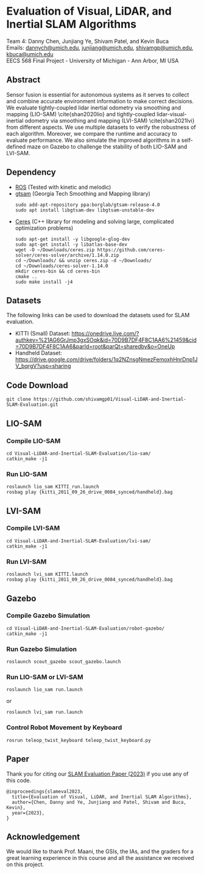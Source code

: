 # Evaluation of Visual, LiDAR, and Inertial SLAM Algorithms
Team 4: Danny Chen, Junjiang Ye, Shivam Patel, and Kevin Buca \
Emails: dannych@umich.edu, junjiang@umich.edu, shivamgp@umich.edu, kbuca@umich.edu \
EECS 568 Final Project - University of Michigan - Ann Arbor, MI USA

## Abstract
Sensor fusion is essential for autonomous systems as it serves to collect and combine accurate environment information to make correct decisions. We evaluate tightly-coupled lidar inertial odometry via smoothing and mapping (LIO-SAM) \cite{shan2020lio} and tightly-coupled lidar-visual-inertial odometry via smoothing and mapping (LVI-SAM) \cite{shan2021lvi} from different aspects. We use multiple datasets to verify the robustness of each algorithm. Moreover, we compare the runtime and accuracy to evaluate performance. We also simulate the improved algorithms in a self-defined maze on Gazebo to challenge the stability of both LIO-SAM and LVI-SAM.

## Dependency
- [ROS](http://wiki.ros.org/ROS/Installation) (Tested with kinetic and melodic)
- [gtsam](https://gtsam.org/get_started/) (Georgia Tech Smoothing and Mapping library)
  ```
  sudo add-apt-repository ppa:borglab/gtsam-release-4.0
  sudo apt install libgtsam-dev libgtsam-unstable-dev
  ```
- [Ceres](https://github.com/ceres-solver/ceres-solver/releases) (C++ library for modeling and solving large, complicated optimization problems)
  ```
  sudo apt-get install -y libgoogle-glog-dev
  sudo apt-get install -y libatlas-base-dev
  wget -O ~/Downloads/ceres.zip https://github.com/ceres-solver/ceres-solver/archive/1.14.0.zip
  cd ~/Downloads/ && unzip ceres.zip -d ~/Downloads/
  cd ~/Downloads/ceres-solver-1.14.0
  mkdir ceres-bin && cd ceres-bin
  cmake ..
  sudo make install -j4
  ```

## Datasets
The following links can be used to download the datasets used for SLAM evaluation.
- KITTI (Small) Dataset: https://onedrive.live.com/?authkey=%21AG6GrJmp3gxSOqk&id=70D9B7DF4F8C1AA6%21459&cid=70D9B7DF4F8C1AA6&parId=root&parQt=sharedby&o=OneUp
- Handheld Dataset: https://drive.google.com/drive/folders/1q2NZnsgNmezFemoxhHnrDnp1JV_bqrgV?usp=sharing

## Code Download
```
git clone https://github.com/shivamgp01/Visual-LiDAR-and-Inertial-SLAM-Evaluation.git
```

## LIO-SAM
### Compile LIO-SAM
```
cd Visual-LiDAR-and-Inertial-SLAM-Evaluation/lio-sam/
catkin_make -j1
```

### Run LIO-SAM
```
roslaunch lio_sam KITTI_run.launch
rosbag play {kitti_2011_09_26_drive_0084_synced/handheld}.bag
```

## LVI-SAM
### Compile LVI-SAM
```
cd Visual-LiDAR-and-Inertial-SLAM-Evaluation/lvi-sam/
catkin_make -j1
```

### Run LVI-SAM
```
roslaunch lvi_sam KITTI.launch
rosbag play {kitti_2011_09_26_drive_0084_synced/handheld}.bag
```

## Gazebo
### Compile Gazebo Simulation
```
cd Visual-LiDAR-and-Inertial-SLAM-Evaluation/robot-gazebo/
catkin_make -j1
```

### Run Gazebo Simulation
```
roslaunch scout_gazebo scout_gazebo.launch
```

### Run LIO-SAM or LVI-SAM
```
roslaunch lio_sam run.launch
```
or
```
roslaunch lvi_sam run.launch
```

### Control Robot Movement by Keyboard
```
rosrun teleop_twist_keyboard teleop_twist_keyboard.py
```

## Paper
Thank you for citing our [SLAM Evaluation Paper (2023)](./doc/Evaluation-of-Visual-LiDAR-and-Inertial-SLAM-Algorithms.pdf) if you use any of this code.
```
@inproceedings{slameval2023,
  title={Evaluation of Visual, LiDAR, and Inertial SLAM Algorithms},
  author={Chen, Danny and Ye, Junjiang and Patel, Shivam and Buca, Kevin},
  year={2023},
}
```

## Acknowledgement
We would like to thank Prof. Maani, the GSIs, the IAs, and the graders for a great learning experience in this course and all the assistance we received on this project. 
